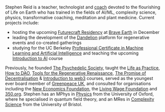 Stephen Reid is a teacher, technologist and [coach](https://stephenreid.net/coaching) devoted to the flourishing of Life on Earth who has trained in the fields of AI/ML, complexity science, physics, transformative coaching, meditation and plant medicine. Current projects include:

* hosting the upcoming [Futurecraft Residency](https://dandelion.events/e/futurecraft-brave-earth) at [Brave Earth](https://www.braveearth.com/) in December
* leading the development of the [Dandelion](https://dandelion.earth/) platform for regenerative events and co-created gatherings
* studying for the UC Berkeley [Professional Certificate in Machine Learning and Artificial Intelligence](https://em-executive.berkeley.edu/professional-certificate-machine-learning-artificial-intelligence/) and teaching the upcoming [Introduction to AI](https://dandelion.events/e/intro-to-ai) course

Previously, he founded [The Psychedelic Society](https://psychedelicsociety.org.uk/), taught the [Life as Practice](/life-as-practice), [How to DAO](https://docs.google.com/document/d/1jxbb3YkrjAT1TUe6W2yCFUAsXUhdVt5JYoJwmMfykoQ/edit), [Tools for the Regenerative Renaissance](https://dandelion.earth/events/5fd23eae6824a9000d43006e), [The Promise of Decentralisation](https://dandelion.earth/events/605f1caeed084e000d44e844) & [Introduction to web3](https://dandelion.earth/events/623c3fccf9cf930011212aa1) courses, served as the youngest ever board member of [Greenpeace UK](https://www.greenpeace.org.uk/), and consulted for organisations including the [New Economics Foundation](https://neweconomics.org/), the [Living Wage Foundation](https://www.livingwage.org.uk/) and [350.org](https://350.org/). Stephen has an MPhys in [Physics](https://www2.physics.ox.ac.uk/) from the University of Oxford, where he specialised in quantum field theory, and an MRes in [Complexity Science](http://www.bristol.ac.uk/bccs/) from the University of Bristol.

